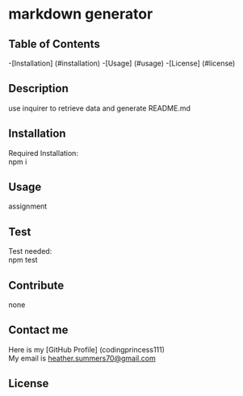# markdown generator

  ## Table of Contents
  -[Installation] (#installation)
  -[Usage] (#usage)
  -[License] (#license)

  ## Description
  use inquirer to retrieve data and generate README.md

  ## Installation
  Required Installation: <br/>
  npm i

  ## Usage
  assignment

  ## Test
  Test needed: <br/>
  npm test

  ## Contribute
  none

  ## Contact me
  Here is my [GitHub Profile] (codingprincess111) <br/>
  My email is heather.summers70@gmail.com 

  ## License 
  

